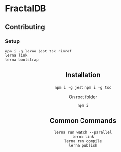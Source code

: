 # FractalDB
## Contributing
### Setup

```
npm i -g lerna jest tsc rimraf
lerna link
lerna bootstrap
```

<!--suppress HtmlDeprecatedAttribute -->
<div align="center">

## Installation

`npm i -g jest`
`npm i -g tsc`

On root folder

`npm i`


## Common Commands

```
lerna run watch --parallel
lerna link
lerna run compile
lerna publish
```

